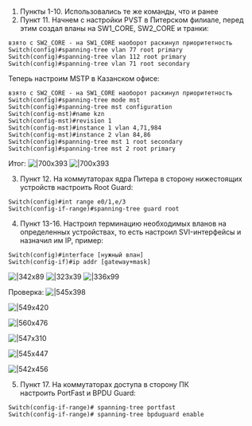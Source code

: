 1. Пункты 1-10. Использовались те же команды, что и ранее
2. Пункт 11. Начнем с настройки PVST в Питерском филиале, перед этим создал вланы на SW1_CORE, SW2_CORE и транки:
``` 
взято с SW2_CORE - на SW1_CORE наоборот раскинул приоритетность
Switch(config)#spanning-tree vlan 77 root primary
Switch(config)#spanning-tree vlan 112 root primary
Switch(config)#spanning-tree vlan 71 root secondary
```

Теперь настроим MSTP в Казанском офисе:
```
взято с SW2_CORE - на SW1_CORE наоборот раскинул приоритетность
Switch(config)#spanning-tree mode mst
Switch(config)#spanning-tree mst configuration
Switch(config-mst)#name kzn
Switch(config-mst)#revision 1
Switch(config-mst)#instance 1 vlan 4,71,984
Switch(config-mst)#instance 2 vlan 84,86
Switch(config)#spanning-tree mst 1 root secondary
Switch(config)#spanning-tree mst 2 root primary
```

Итог:
![|700x393](Лабораторная%20№3.%20STP.-20.10.2025-14_10.png)
![|700x393](Лабораторная%20№3.%20STP.-20.10.2025-14_10-1.png)


3. Пункт 12. На коммутаторах ядра Питера в сторону нижестоящих устройств настроить Root Guard:
``` 
Switch(config)#int range e0/1,e/3
Switch(config-if-range)#spanning-tree guard root
```

4. Пункт 13-16. Настроил терминацию необходимых вланов на определенных устройствах, то есть настроил SVI-интерфейсы и назначил им IP, пример:
``` 
Switch(config)#interface [нужный влан]
Switch(config-if)#ip addr [gateway+mask]
```
![|342x89](Лабораторная%20№3.%20STP.-20.10.2025-17_10.png)
![|323x39](Лабораторная%20№3.%20STP.-20.10.2025-17_10-1.png)
![|336x99](Лабораторная%20№3.%20STP.-20.10.2025-17_10-2.png)

Проверка: 
![|545x398](Лабораторная%20№3.%20STP.-20.10.2025-18_10.png)

![|549x420](Лабораторная%20№3.%20STP.-20.10.2025-18_10-1.png)

![|560x476](Лабораторная%20№3.%20STP.-20.10.2025-18_10-2.png)

![|547x310](Лабораторная%20№3.%20STP.-20.10.2025-18_10-3.png)

![|545x447](Лабораторная%20№3.%20STP.-20.10.2025-18_10-4.png)

![|542x456](Лабораторная%20№3.%20STP.-20.10.2025-18_10-5.png)

5. Пункт 17. На коммутаторах доступа в сторону ПК настроить PortFast и BPDU Guard:
```
Switch(config-if-range)# spanning-tree portfast
Switch(config-if-range)# spanning-tree bpduguard enable
```
